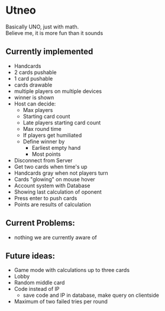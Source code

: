 # Utneo

Basically UNO, just with math.<br />
Believe me, it is more fun than it sounds

## Currently implemented
- Handcards
- 2 cards pushable
- 1 card pushable
- cards drawable
- multiple players on multiple devices
- winner is shown
- Host can decide:
  - Max players
  - Starting card count
  - Late players starting card count
  - Max round time
  - If players get humiliated
  - Define winner by
    - Earliest empty hand
    - Most points
- Disconnect from Server
- Get two cards when time's up
- Handcards gray when not players turn
- Cards "glowing" on mouse hover
- Account system with Database
- Showing last calculation of oponent
- Press enter to push cards
- Points are results of calculation


## Current Problems:
- nothing we are currently aware of

## Future ideas:
- Game mode with calculations up to three cards
- Lobby
- Random middle card
- Code instead of IP
  - save code and IP in database, make query on clientside
- Maximum of two failed tries per round
